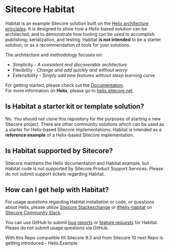 # Sitecore Habitat

Habitat is an example Sitecore solution built on the [Helix architecture principles](http://helix.sitecore.net). It is designed to show how a Helix-based solution can be architected, and to demonstrate how tooling can be used to accomplish publishing, serialization, and testing. Habitat **is not intended** to be a starter solution, or as a recommendation of tools for your solutions.

The architecture and methodology focuses on:

* Simplicity - *A consistent and discoverable architecture*
* Flexibility - *Change and add quickly and without worry*
* Extensibility - *Simply add new features without steep learning curve*

For getting started, please check out the [Documentation](./docs).  
For more information on **Helix**, please go to [helix.sitecore.net](http://helix.sitecore.net).


## Is Habitat a starter kit or template solution?

No. You should not clone this repository for the purposes of starting a new Sitecore project. There are other community solutions which can be used as a starter for Helix-based Sitecore implementations. Habitat is intended as a **reference example** of a Helix-based Sitecore implementation.

## Is Habitat supported by Sitecore?

Sitecore maintains the Helix documentation and Habitat example, but Habitat code is not supported by Sitecore Product Support Services. Please do not submit support tickets regarding Habitat.

## How can I get help with Habitat?

For usage questions regarding Habitat installation or code, or questions about Helix, please utilize [Sitecore Stackexchange](https://sitecore.stackexchange.com/) or [#helix-habitat](slack://channel?team=T09SHRBNU&id=C0HNYDJ5V) on [Sitecore Community Slack](https://www.akshaysura.com/2015/10/27/how-to-join-sitecore-slack-community-chat/). 

You can use GitHub to submit [bug reports](https://github.com/Sitecore/Habitat/issues/new?template=bug_report.md) or [feature requests](https://github.com/Sitecore/Habitat/issues/new?template=feature_request.md) for Habitat. Please do not submit usage questions via GitHub.

With this Repo compatible till Sitecore 9.3 and from Sitecore 10 next Repo is getting introduced - Helix.Example
